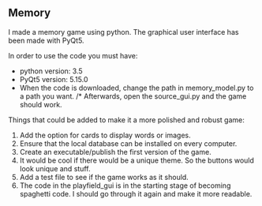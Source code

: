 <h2>Memory</h2>
I made a memory game using python. The graphical user interface has been made with PyQt5. 

In order to use the code you must have: 
* python version: 3.5 
* PyQt5 version: 5.15.0
* When the code is downloaded, change the path in memory_model.py to a path you want. /*
Afterwards, open the source_gui.py and the game should work. 

Things that could be added to make it a more polished and robust game:
1. Add the option for cards to display words or images.
2. Ensure that the local database can be installed on every computer.
3. Create an executable/publish the first version of the game. 
4. It would be cool if there would be a unique theme. So the buttons would look unique and stuff. 
5. Add a test file to see if the game works as it should. 
6. The code in the playfield_gui is in the starting stage of becoming spaghetti code. I should go through it again and make it more readable. 

